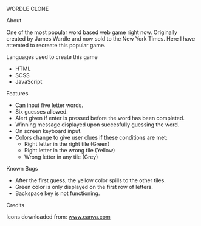 WORDLE CLONE


About

One of the most popular word based web game right now. Originally created by James Wardle and now sold to the New York Times. Here I have attemted to recreate this popular game. 

Languages used to create this game

- HTML
- SCSS
- JavaScript

Features

- Can input five letter words.
- Six guesses allowed.
- Alert given if enter is pressed before the word has been completed.
- Winning message displayed upon succesfully guessing the word.
- On screen keyboard input.
- Colors change to give user clues if these conditions are met:
  - Right letter in the right tile (Green)
  - Right letter in the wrong tile (Yellow)
  - Wrong letter in any tile (Grey) 

Known Bugs

- After the first guess, the yellow color spills to the other tiles.
- Green color is only displayed on the first row of letters.
- Backspace key is not functioning.

Credits

Icons downloaded from:
www.canva.com
